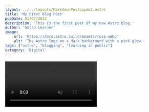 ```yaml
---
layout: ../../layouts/MarkdownPostLayout.astro
title: 'My First Blog Post'
pubDate: 01/07/2022
description: 'This is the first post of my new Astro blog.'
author: 'Astro Learner'
image:
    url: 'https://docs.astro.build/assets/rose.webp'
    alt: 'The Astro logo on a dark background with a pink glow.'
tags: ["astro", "blogging", "learning in public"]
category: 'Digital'
---
```


<video controls muted autoplay transition:persist>
  <source
    src="/one-year-travel.mp4"
    type="video/mp4"
  />
</video>